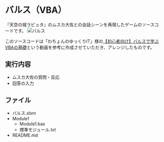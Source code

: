 # バルス（VBA）
『天空の城ラピュタ』のムスカ大佐との会話シーンを再現したゲームのソースコードです。
![バルス](https://user-images.githubusercontent.com/84171334/188863109-6acdab8c-b20c-4783-a5c0-e54c416c8398.jpg)

このソースコードは「わちょんのゆっくりIT」様の[【初心者向け】バルスで学ぶVBAの基礎](https://www.youtube.com/watch?v=MoeeGu4VIgA)という動画を参考に作成させていただき、アレンジしたものです。

## 実行内容
- ムスカ大佐の質問・反応
- 回答の入力

## ファイル
- バルス.xlsm
- Module1
  - Module1.bas
  - 標準モジュール.txt
- README.md
